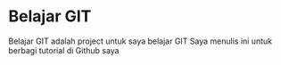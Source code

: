 # Belajar GIT
Belajar GIT adalah project untuk saya belajar GIT
Saya menulis ini untuk berbagi tutorial di Github saya
